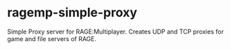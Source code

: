 # ragemp-simple-proxy
Simple Proxy server for RAGE:Multiplayer. Creates UDP and TCP proxies for game and file servers of RAGE.
